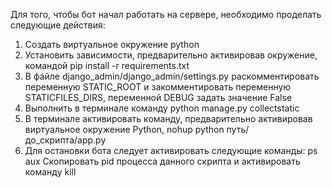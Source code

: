 Для того, чтобы бот начал работать на сервере, необходимо проделать следующие действия:
1. Создать виртуальное окружение python
2. Установить зависимости, предварительно активировав окружение, командой pip install -r requirements.txt
3. В файле django_admin/django_admin/settings.py раскомментировать переменную STATIC_ROOT и закомментировать переменную STATICFILES_DIRS, переменной DEBUG задать значение False
4. Выполнить в терминале команду python manage.py collectstatic
5. В терминале активировать команду, предварительно активировав виртуальное окружение Python, 
nohup python путь/до_скрипта/app.py
6. Для остановки бота следует активировать следующие команды:
ps aux
Скопировать pid процесса данного скрипта и активировать команду kill <pid>

